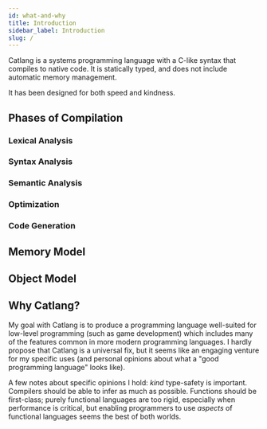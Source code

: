 ```yaml
---
id: what-and-why
title: Introduction
sidebar_label: Introduction
slug: /
---
```


Catlang is a systems programming language with a C-like syntax that compiles to native code. It is statically typed, and does not include automatic memory management.

It has been designed for both speed and kindness.

## Phases of Compilation

### Lexical Analysis

### Syntax Analysis

### Semantic Analysis

### Optimization

### Code Generation

## Memory Model

## Object Model

## Why Catlang?

My goal with Catlang is to produce a programming language well-suited for low-level programming (such as game development) which includes many of the features common in more modern programming languages. I hardly propose that Catlang is a universal fix, but it seems like an engaging venture for my specific uses (and personal opinions about what a "good programming language" looks like).

A few notes about specific opinions I hold: _kind_ type-safety is important. Compilers should be able to infer as much as possible. Functions should be first-class; purely functional languages are too rigid, especially when performance is critical, but enabling programmers to use _aspects_ of functional languages seems the best of both worlds.
